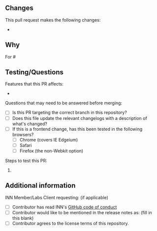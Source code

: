 ## Changes

This pull request makes the following changes:

- <!-- what changed? -->

## Why

<!-- Why does this PR propose these changes? Take as much space as you need to explain. -->
<!-- If there are GitHub issues that this pull request addresses, please list them here. -->
For #

## Testing/Questions

Features that this PR affects:

- 

<!-- If these questions are not applicable, remove them. Add your own questions as needed. -->
Questions that may need to be answered before merging:

- [ ] Is this PR targeting the correct branch in this repository?
- [ ] Does this file update the relevant changelogs with a description of what's changed?
- [ ] If this is a frontend change, has this been tested in the following browsers?
	- [ ] Chrome (covers IE Edgeium)
	- [ ] Safari
	- [ ] Firefox (the non-Webkit option)

Steps to test this PR:

1. <!-- list any configuration changes, settings, test content, or other things necessary to test this change. -->

## Additional information

INN Member/Labs Client requesting: (if applicable)

- [ ] Contributor has read INN's [GitHub code of conduct](https://github.com/INN/.github/blob/master/CODE_OF_CONDUCT.md)
- [ ] Contributor would like to be mentioned in the release notes as: (fill in this blank)
- [ ] Contributor agrees to the license terms of this repository.
